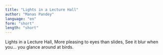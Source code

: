 ```yaml
---
title: "Lights in a Lecture Hall"
author: "Manas Pandey"
language: "en"
form: "short"
length: "short"
---
```

Lights in a Lecture Hall,
More pleasing to eyes than slides,
See it blur when you...
you glance around at birds.